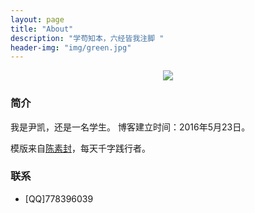 ```yaml
---
layout: page
title: "About"
description: "学苟知本，六经皆我注脚 "
header-img: "img/green.jpg"
---
```



<center>
    <p><img src="http://7xlfkx.com1.z0.glb.clouddn.com/white2.jpg" align="center"></p>
</center>

### 简介

我是尹凯，还是一名学生。
博客建立时间：2016年5月23日。


模版来自[陈素封](http://www.cnfeat.com)，每天千字践行者。


### 联系

- [QQ]778396039

<center>
    <p><img src="" align="center"></p>
</center>







